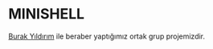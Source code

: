 # MINISHELL 


[Burak Yıldırım](https://github.com/burak-yldrm) ile beraber yaptığımız ortak grup projemizdir.
